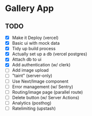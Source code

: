 # Gallery App

## TODO

- [x] Make it Deploy (vercel)
- [x] Basic ui with mock data
- [x] Tidy up build process
- [x] Actually set up a db (vercel postgres)
- [x] Attach db to ui
- [x] Add authentication (w/ clerk)
- [ ] Add image upload
- [ ] "taint" (server-only)
- [ ] Use Next/Image component
- [ ] Error management (w/ Sentry)
- [ ] Routing/image page (parallel route)
- [ ] Delete button (w/ Server Actions)
- [ ] Analytics (posthog)
- [ ] Ratelimiting (upstash)
